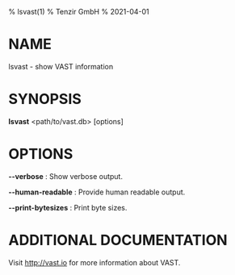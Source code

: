 % lsvast(1)
% Tenzir GmbH
% 2021-04-01

# NAME

lsvast - show VAST information

# SYNOPSIS

**lsvast** <path/to/vast.db> [options]

# OPTIONS

**\-\-verbose**
:   Show verbose output.

**\-\-human-readable**
:   Provide human readable output.

**\-\-print-bytesizes**
:   Print byte sizes.

# ADDITIONAL DOCUMENTATION

Visit <http://vast.io> for more information about VAST.
